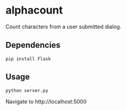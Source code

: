 # alphacount

Count characters from a user submitted dialog.

## Dependencies

    pip install Flask

## Usage

    python server.py
    
Navigate to http://localhost:5000

